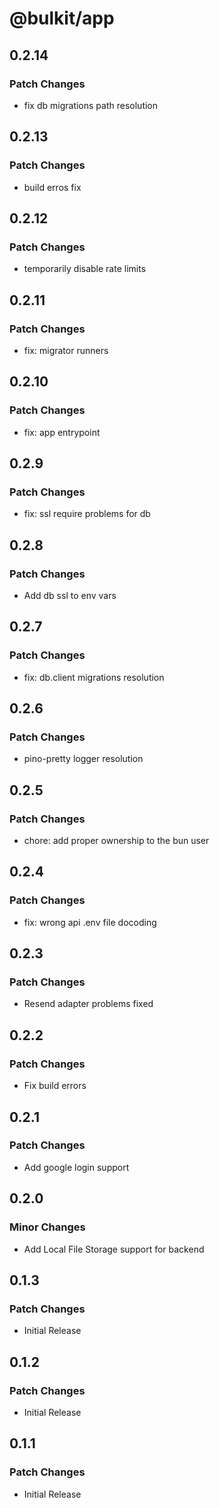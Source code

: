 # @bulkit/app

## 0.2.14

### Patch Changes

- fix db migrations path resolution

## 0.2.13

### Patch Changes

- build erros fix

## 0.2.12

### Patch Changes

- temporarily disable rate limits

## 0.2.11

### Patch Changes

- fix: migrator runners

## 0.2.10

### Patch Changes

- fix: app entrypoint

## 0.2.9

### Patch Changes

- fix: ssl require problems for db

## 0.2.8

### Patch Changes

- Add db ssl to env vars

## 0.2.7

### Patch Changes

- fix: db.client migrations resolution

## 0.2.6

### Patch Changes

- pino-pretty logger resolution

## 0.2.5

### Patch Changes

- chore: add proper ownership to the bun user

## 0.2.4

### Patch Changes

- fix: wrong api .env file docoding

## 0.2.3

### Patch Changes

- Resend adapter problems fixed

## 0.2.2

### Patch Changes

- Fix build errors

## 0.2.1

### Patch Changes

- Add google login support

## 0.2.0

### Minor Changes

- Add Local File Storage support for backend

## 0.1.3

### Patch Changes

- Initial Release

## 0.1.2

### Patch Changes

- Initial Release

## 0.1.1

### Patch Changes

- Initial Release
